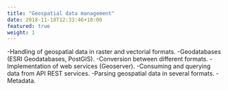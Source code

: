 ```yaml
---
title: "Geospatial data management"
date: 2018-11-18T12:33:46+10:00
featured: true
weight: 1
---
```


-Handling of geospatial data in raster and vectorial formats.
-Geodatabases (ESRI Geodatabases, PostGIS).
-Conversion between different formats.
-Implementation of web services (Geoserver).
-Consuming and querying data from API REST services.
-Parsing geospatial data in several formats.
-Metadata.
